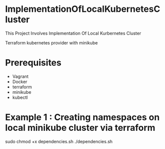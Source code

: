 # ImplementationOfLocalKubernetesCluster
This Project Involves Implementation Of Local Kurbernetes Cluster

Terraform kubernetes provider with minikube

# Prerequisites
 - Vagrant
 - Docker
 - terraform
 - minikube 
 - kubectl 

# Example 1 : Creating namespaces on local minikube cluster via terraform

sudo chmod +x dependencies.sh
./dependencies.sh

